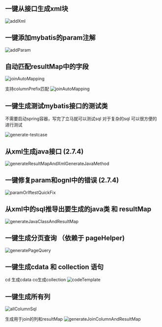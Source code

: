 ## 一键从接口生成xml块
![addXml](https://coding.net/u/gejun123456/p/MyBatisCodeHelper-Pro/git/raw/master/screenshots/generateXmlFromMapper.gif)

## 一键添加mybatis的param注解
![addParam](https://coding.net/u/gejun123456/p/MyBatisCodeHelper-Pro/git/raw/master/screenshots/addParamForOneClick.gif)

## 自动匹配resultMap中的字段
![joinAutoMapping](https://coding.net/u/gejun123456/p/MyBatisCodeHelper-Pro/git/raw/master/screenshots/joinAutoMapping.gif)

支持columnPrefix匹配
![joinAutoMapping](https://coding.net/u/gejun123456/p/MyBatisCodeHelper-Pro/git/raw/master/screenshots/joinAutoMapping.gif)

## 一键生成测试mybatis接口的测试类 

不需要启动spring容器，写完了立马就可以测试sql  对于复杂的sql 可以很方便的进行测试 

![generate-testcase](https://coding.net/u/gejun123456/p/MyBatisCodeHelper-Pro/git/raw/master/screenshots/generateTestCaseByClick.gif)

## 从xml生成java接口 (2.7.4)
![generateResultMapAndXmlGenerateJavaMethod](https://coding.net/u/gejun123456/p/MyBatisCodeHelper-Pro/git/raw/master/screenshots/generateResultMapAndXmlGenerateJavaMethod.gif)

## 一键修复param和ognl中的错误 (2.7.4)
![paramOrIftestQuickFix](https://coding.net/u/gejun123456/p/MyBatisCodeHelper-Pro/git/raw/master/screenshots/paramOrIftestQuickFix.gif)


## 从xml中的sql推导出要生成的java类 和 resultMap 

![generateJavaClassAndResultMap](https://coding.net/u/gejun123456/p/MyBatisCodeHelper-Pro/git/raw/master/screenshots/generateJavaClassAndResultMap.gif)


## 一键生成分页查询 （依赖于 pageHelper)

![generatePageQuery](https://coding.net/u/gejun123456/p/MyBatisCodeHelper-Pro/git/raw/master/screenshots/generatePageQuery.gif)


## 一键生成cdata 和 collection 语句

cd 生成cdata co生成collection 
![codeTemplate](https://coding.net/u/gejun123456/p/MyBatisCodeHelper-Pro/git/raw/master/screenshots/codeTemplate.gif)

## 一键生成所有列 
![allColumnSql](https://coding.net/u/gejun123456/p/MyBatisCodeHelper-Pro/git/raw/master/screenshots/allColumnSql.gif)

生成用于join的列和resultMap
![generateJoinColumnAndResultMap](https://coding.net/u/gejun123456/p/MyBatisCodeHelper-Pro/git/raw/master/screenshots/generateJoinColumnAndResultMap.gif)



